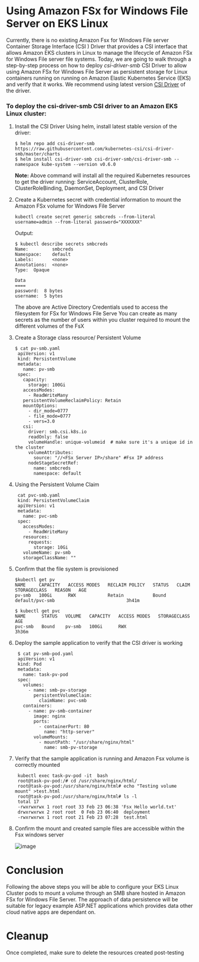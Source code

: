 # Using Amazon FSx for Windows File Server on EKS Linux
Currently, there is no existing Amazon Fsx for Windows File server Container Storage Interface (CSI ) Driver that provides a CSI interface that allows Amazon EKS clusters in Linux to manage the lifecycle of Amazon FSx for Windows File server file systems. Today, we are going to walk through a step-by-step process on how to deploy *csi-driver-smb* CSI Driver to allow using Amazon FSx for Windows File Server as persistent storage for Linux containers running on running on Amazon Elastic Kubernetes Service (EKS) and verify that it works. We recommend using latest version [CSI Driver](https://github.com/kubernetes-csi/csi-driver-smb) of the driver.


### To deploy the csi-driver-smb CSI driver to an Amazon EKS Linux cluster:

1. Install the CSI Driver
   Using helm, install latest stable version of the driver:
   ```
   $ helm repo add csi-driver-smb https://raw.githubusercontent.com/kubernetes-csi/csi-driver-smb/master/charts
   $ helm install csi-driver-smb csi-driver-smb/csi-driver-smb --namespace kube-system --version v0.6.0
   ```
   **Note:** Above command will install all the required Kubernetes resources to get the driver running: ServiceAccount, ClusterRole, ClusterRoleBinding, DaemonSet, Deployment, and CSI Driver

2. Create a Kubernetes secret with credential information to mount the Amazon FSx volume for Windows File Server
   ```
   kubectl create secret generic smbcreds --from-literal username=admin --from-literal password="XXXXXXX"
   ```
   Output:
   ```
   $ kubectl describe secrets smbcreds
   Name:         smbcreds
   Namespace:    default
   Labels:       <none>
   Annotations:  <none>
   Type:  Opaque
   
   Data
   ====
   password:  8 bytes
   username:  5 bytes
   ```
   The above are Active Directory Credentials used to access the filesystem for FSx for Windows File Serve
   You can create as many secrets as the number of users within you cluster required to mount the different volumes of the FsX
   
3. Create a Storage class resource/ Persistent Volume
   ```
   $ cat pv-smb.yaml 
    apiVersion: v1
    kind: PersistentVolume
    metadata:
      name: pv-smb
    spec:
      capacity:
        storage: 100Gi
      accessModes:
        - ReadWriteMany
      persistentVolumeReclaimPolicy: Retain
      mountOptions:
        - dir_mode=0777
        - file_mode=0777
        - vers=3.0
      csi:
        driver: smb.csi.k8s.io
        readOnly: false
        volumeHandle: unique-volumeid  # make sure it's a unique id in the cluster
        volumeAttributes:
          source: "//<FSx Server IP>/share" #Fsx IP address
        nodeStageSecretRef:
          name: smbcreds
          namespace: default
    ```
4. Using the Persistent Volume Claim
   ```
    cat pvc-smb.yaml  
    kind: PersistentVolumeClaim
    apiVersion: v1
    metadata:
      name: pvc-smb
    spec:
      accessModes:
        - ReadWriteMany
      resources:
        requests:
          storage: 10Gi
      volumeName: pv-smb
      storageClassName: ""
     ```

5. Confirm that the file system is provisioned
   ```
   $kubectl get pv
   NAME     CAPACITY   ACCESS MODES   RECLAIM POLICY   STATUS   CLAIM             STORAGECLASS   REASON   AGE
   pv-smb   100Gi      RWX            Retain           Bound    default/pvc-smb                           3h41m
   ```
   ```
   $ kubectl get pvc
   NAME      STATUS   VOLUME   CAPACITY   ACCESS MODES   STORAGECLASS   AGE
   pvc-smb   Bound    pv-smb   100Gi      RWX                           3h36m
   ```

6. Deploy the sample application to verify that the CSI driver is working
   ```
    $ cat pv-smb-pod.yaml 
    apiVersion: v1
    kind: Pod
    metadata:
      name: task-pv-pod
    spec:
      volumes:
        - name: smb-pv-storage
          persistentVolumeClaim:
            claimName: pvc-smb
      containers:
        - name: pv-smb-container
          image: nginx
          ports:
            - containerPort: 80
              name: "http-server"
          volumeMounts:
            - mountPath: "/usr/share/nginx/html"
              name: smb-pv-storage
    ```
7. Verify that the sample application is running and Amazon Fsx volume is correctly mounted
   ```
    kubectl exec task-pv-pod -it  bash     
    root@task-pv-pod:/# cd /usr/share/nginx/html/
    root@task-pv-pod:/usr/share/nginx/html# echo "Testing volume mount" >test.html
    root@task-pv-pod:/usr/share/nginx/html# ls -l
    total 17
    -rwxrwxrwx 1 root root 33 Feb 23 06:38 'Fsx Hello world.txt'
    drwxrwxrwx 2 root root  0 Feb 23 06:40  deployment
    -rwxrwxrwx 1 root root 21 Feb 23 07:28  test.html
   ```
   
8. Confirm the mount and created sample files are accessible within the Fsx windows server

   ![image](https://user-images.githubusercontent.com/6791436/112352107-67537980-8cc2-11eb-94b6-7b1c8c2f086f.png)

# Conclusion

Following the above steps you will be able to configure your EKS Linux Cluster pods to mount a volume through an SMB share hosted in Amazon FSx for Windows File Server. The approach of data persistence will be suitable for legacy example ASP.NET applications which provides data other cloud native apps are dependant on.

# Cleanup
Once completed, make sure to delete the resources created post-testing

